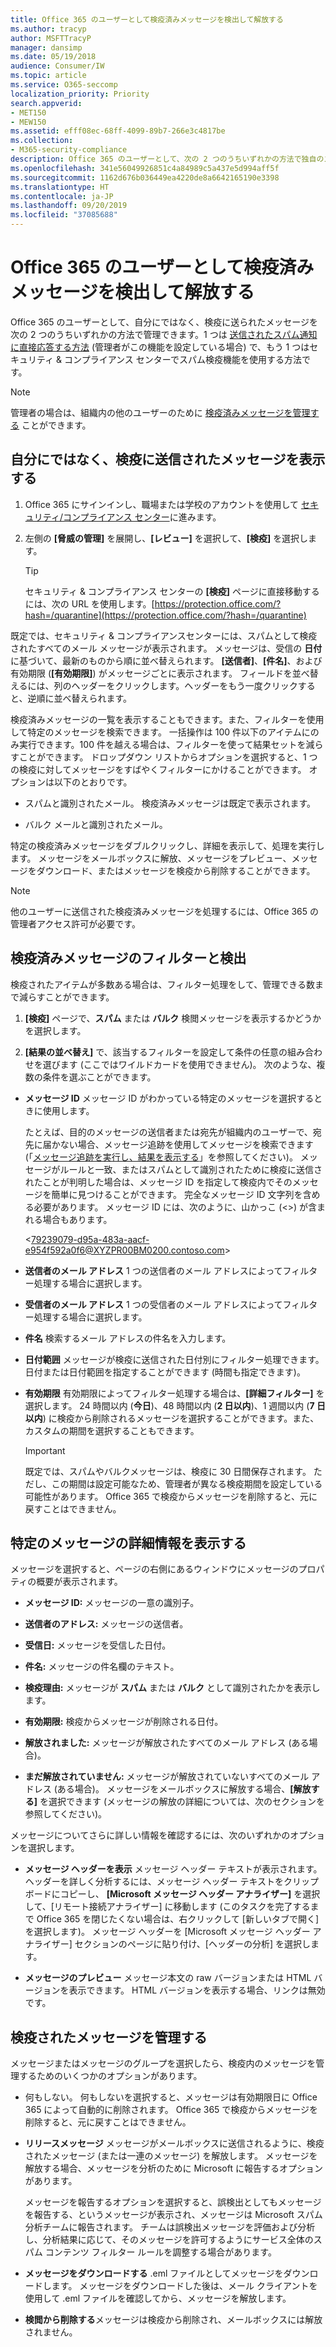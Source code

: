 ```yaml
---
title: Office 365 のユーザーとして検疫済みメッセージを検出して解放する
ms.author: tracyp
author: MSFTTracyP
manager: dansimp
ms.date: 05/19/2018
audience: Consumer/IW
ms.topic: article
ms.service: O365-seccomp
localization_priority: Priority
search.appverid:
- MET150
- MEW150
ms.assetid: efff08ec-68ff-4099-89b7-266e3c4817be
ms.collection:
- M365-security-compliance
description: Office 365 のユーザーとして、次の 2 つのうちいずれかの方法で独自のスパム検疫メッセージを管理することができます。1 つは送信されたスパム通知に直接応答する方法 (管理者がこの機能を設定している場合) で、もう 1 つはセキュリティ &amp; コンプライアンス センターでスパム検疫機能を使用する方法です。
ms.openlocfilehash: 341e56049926851c4a84989c5a437e5d994aff5f
ms.sourcegitcommit: 1162d676b036449ea4220de8a6642165190e3398
ms.translationtype: HT
ms.contentlocale: ja-JP
ms.lasthandoff: 09/20/2019
ms.locfileid: "37085688"
---
```

# <a name="find-and-release-quarantined-messages-as-a-user-in-office-365"></a>Office 365 のユーザーとして検疫済みメッセージを検出して解放する

Office 365 のユーザーとして、自分にではなく、検疫に送られたメッセージを次の 2 つのうちいずれかの方法で管理できます。1 つは [送信されたスパム通知に直接応答する方法](use-spam-notifications-to-release-and-report-quarantined-messages.md) (管理者がこの機能を設定している場合) で、もう 1 つはセキュリティ &amp; コンプライアンス センターでスパム検疫機能を使用する方法です。 
  
> [!NOTE]
> 管理者の場合は、組織内の他のユーザーのために [検疫済みメッセージを管理する](manage-quarantined-messages-and-files.md) ことができます。 
  
## <a name="view-messages-that-were-sent-to-quarantine-instead-of-to-you"></a>自分にではなく、検疫に送信されたメッセージを表示する

1. Office 365 にサインインし、職場または学校のアカウントを使用して [セキュリティ/コンプライアンス センター](../../compliance/go-to-the-securitycompliance-center.md)に進みます。 
    
2. 左側の **[脅威の管理]** を展開し、**[レビュー]** を選択して、**[検疫]** を選択します。
    
    > [!TIP]
    > セキュリティ &amp; コンプライアンス センターの **[検疫]** ページに直接移動するには、次の URL を使用します。[https://protection.office.com/?hash=/quarantine](https://protection.office.com/?hash=/quarantine)
  
既定では、セキュリティ &amp; コンプライアンスセンターには、スパムとして検疫されたすべてのメール メッセージが表示されます。 メッセージは、受信の **日付** に基づいて、最新のものから順に並べ替えられます。 **[送信者]**、**[件名]**、および有効期限 (**[有効期限]**) がメッセージごとに表示されます。 フィールドを並べ替えるには、列のヘッダーをクリックします。ヘッダーをもう一度クリックすると、逆順に並べ替えられます。 
  
検疫済みメッセージの一覧を表示することもできます。また、フィルターを使用して特定のメッセージを検索できます。 一括操作は 100 件以下のアイテムにのみ実行できます。100 件を越える場合は、フィルターを使って結果セットを減らすことができます。 ドロップダウン リストからオプションを選択すると、1 つの検疫に対してメッセージをすばやくフィルターにかけることができます。 オプションは以下のとおりです。
  
- スパムと識別されたメール。 検疫済みメッセージは既定で表示されます。
    
- バルク メールと識別されたメール。
    
特定の検疫済みメッセージをダブルクリックし、詳細を表示して、処理を実行します。 メッセージをメールボックスに解放、メッセージをプレビュー、メッセージをダウンロード、またはメッセージを検疫から削除することができます。
  
> [!NOTE]
> 他のユーザーに送信された検疫済みメッセージを処理するには、Office 365 の管理者アクセス許可が必要です。 
  
## <a name="to-filter-and-find-quarantined-messages"></a>検疫済みメッセージのフィルターと検出

検疫されたアイテムが多数ある場合は、フィルター処理をして、管理できる数まで減らすことができます。
  
1. **[検疫]** ページで、**スパム** または **バルク** 検閲メッセージを表示するかどうかを選択します。 
    
2. **[結果の並べ替え]** で、該当するフィルターを設定して条件の任意の組み合わせを選びます (ここではワイルドカードを使用できません)。 次のような、複数の条件を選ぶことができます。
    
  - **メッセージ ID** メッセージ ID がわかっている特定のメッセージを選択するときに使用します。 
    
    たとえば、目的のメッセージの送信者または宛先が組織内のユーザーで、宛先に届かない場合、メッセージ追跡を使用してメッセージを検索できます (「[メッセージ追跡を実行し、結果を表示する](https://go.microsoft.com/fwlink/?LinkId=799737)」を参照してください)。 メッセージがルールと一致、またはスパムとして識別されたために検疫に送信されたことが判明した場合は、メッセージ ID を指定して検疫内でそのメッセージを簡単に見つけることができます。 完全なメッセージ ID 文字列を含める必要があります。 メッセージ ID には、次のように、山かっこ (\<\>) が含まれる場合もあります。
    
    \<79239079-d95a-483a-aacf-e954f592a0f6@XYZPR00BM0200.contoso.com\>
    
  - **送信者のメール アドレス** 1 つの送信者のメール アドレスによってフィルター処理する場合に選択します。 
    
  - **受信者のメール アドレス** 1 つの受信者のメール アドレスによってフィルター処理する場合に選択します。 
    
  - **件名** 検索するメール アドレスの件名を入力します。 
    
  - **日付範囲** メッセージが検疫に送信された日付別にフィルター処理できます。 日付または日付範囲を指定することができます (時間も指定できます)。 
    
  - **有効期限** 有効期限によってフィルター処理する場合は、**[詳細フィルター]** を選択します。 24 時間以内 (**今日**)、48 時間以内 (**2 日以内**)、1 週間以内 (**7 日以内**) に検疫から削除されるメッセージを選択することができます。また、カスタムの期間を選択することもできます。
    
    > [!IMPORTANT]
    > 既定では、スパムやバルクメッセージは、検疫に 30 日間保存されます。 ただし、この期間は設定可能なため、管理者が異なる検疫期間を設定している可能性があります。 Office 365 で検疫からメッセージを削除すると、元に戻すことはできません。 
  
## <a name="view-details-for-a-specific-message"></a>特定のメッセージの詳細情報を表示する

メッセージを選択すると、ページの右側にあるウィンドウにメッセージのプロパティの概要が表示されます。
  
- **メッセージ ID:** メッセージの一意の識別子。 
    
- **送信者のアドレス:** メッセージの送信者。 
    
- **受信日:** メッセージを受信した日付。 
    
- **件名:** メッセージの件名欄のテキスト。 
    
- **検疫理由:** メッセージが **スパム** または **バルク** として識別されたかを表示します。
    
- **有効期限:** 検疫からメッセージが削除される日付。 
    
- **解放されました:** メッセージが解放されたすべてのメール アドレス (ある場合)。 
    
- **まだ解放されていません:** メッセージが解放されていないすべてのメール アドレス (ある場合)。 メッセージをメールボックスに解放する場合、**[解放する]** を選択できます (メッセージの解放の詳細については、次のセクションを参照してください)。 
    
メッセージについてさらに詳しい情報を確認するには、次のいずれかのオプションを選択します。
  
- **メッセージ ヘッダーを表示** メッセージ ヘッダー テキストが表示されます。 ヘッダーを詳しく分析するには、メッセージ ヘッダー テキストをクリップボードにコピーし、 **[Microsoft メッセージ ヘッダー アナライザー]** を選択して、[リモート接続アナライザー] に移動します (このタスクを完了するまで Office 365 を閉じたくない場合は、右クリックして [新しいタブで開く] を選択します)。 メッセージ ヘッダーを [Microsoft メッセージ ヘッダー アナライザー] セクションのページに貼り付け、[ヘッダーの分析] を選択します。 
    
- **メッセージのプレビュー** メッセージ本文の raw バージョンまたは HTML バージョンを表示できます。 HTML バージョンを表示する場合、リンクは無効です。 
    
## <a name="manage-your-quarantined-messages"></a>検疫されたメッセージを管理する

メッセージまたはメッセージのグループを選択したら、検疫内のメッセージを管理するためのいくつかのオプションがあります。
  
- 何もしない。 何もしないを選択すると、メッセージは有効期限日に Office 365 によって自動的に削除されます。 Office 365 で検疫からメッセージを削除すると、元に戻すことはできません。
    
- **リリースメッセージ** メッセージがメールボックスに送信されるように、検疫されたメッセージ (または一連のメッセージ) を解放します。 メッセージを解放する場合、メッセージを分析のために Microsoft に報告するオプションがあります。 
    
    メッセージを報告するオプションを選択すると、誤検出としてもメッセージを報告する、というメッセージが表示され、メッセージは Microsoft スパム分析チームに報告されます。 チームは誤検出メッセージを評価および分析し、分析結果に応じて、そのメッセージを許可するようにサービス全体のスパム コンテンツ フィルター ルールを調整する場合があります。
    
- **メッセージをダウンロードする** .eml ファイルとしてメッセージをダウンロードします。 メッセージをダウンロードした後は、メール クライアントを使用して .eml ファイルを確認してから、メッセージを解放します。 
    
- **検閲から削除する**メッセージは検疫から削除され、メールボックスには解放されません。 
    

